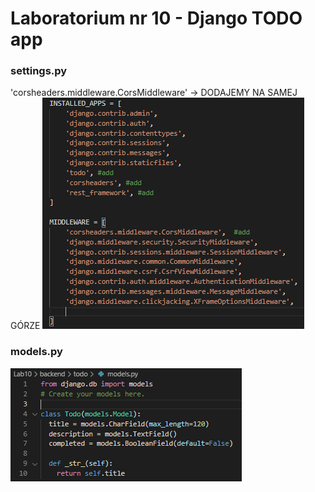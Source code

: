 # Laboratorium nr 10 -  Django TODO app

### settings.py
'corsheaders.middleware.CorsMiddleware' -> DODAJEMY NA SAMEJ GÓRZE
![](./img/1.PNG)

### models.py
![](./img/2.PNG)
